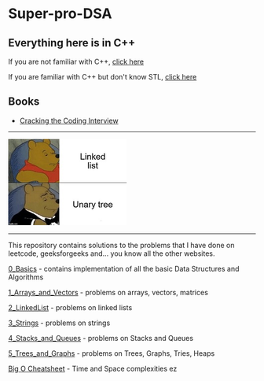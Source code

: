 
# Super-pro-DSA

## Everything here is in C++

If you are not familiar with C++, [click here](https://github.com/jwasham/coding-interview-university/blob/main/extras/cheat%20sheets/Cpp_reference.pdf)

If you are familiar with C++ but don't know STL, [click here](https://medium.com/logicalbee/c-stl-algorithms-cheat-sheet-d92f986abe14)

## Books
- [Cracking the Coding Interview](https://www.crackingthecodinginterview.com/)

---

![practice_on_leetcode.jpg](meme.jpg "Instead of looking at this meme, invest your time in practicing on leetcode")

---

This repository contains solutions to the problems that I have done on leetcode, geeksforgeeks and... you know all the other websites.

[0_Basics](https://github.com/akormous/super-pro-dsa/tree/master/0_Basics) - contains implementation of all the basic Data Structures and Algorithms

[1_Arrays_and_Vectors](https://github.com/akormous/super-pro-dsa/tree/master/1_Arrays_and_Vectors) - problems on arrays, vectors, matrices

[2_LinkedList](https://github.com/akormous/super-pro-dsa/tree/master/2_LinkedList) - problems on linked lists

[3_Strings](https://github.com/akormous/super-pro-dsa/tree/master/3_Strings) - problems on strings

[4_Stacks_and_Queues](https://github.com/akormous/super-pro-dsa/tree/master/4_Stacks_and_Queues) - problems on Stacks and Queues

[5_Trees_and_Graphs](https://github.com/akormous/super-pro-dsa/tree/master/5_Trees_and_Graphs) - problems on Trees, Graphs, Tries, Heaps

[Big O Cheatsheet](https://medium.com/logicalbee/c-stl-algorithms-cheat-sheet-d92f986abe14) - Time and Space complexities ez

